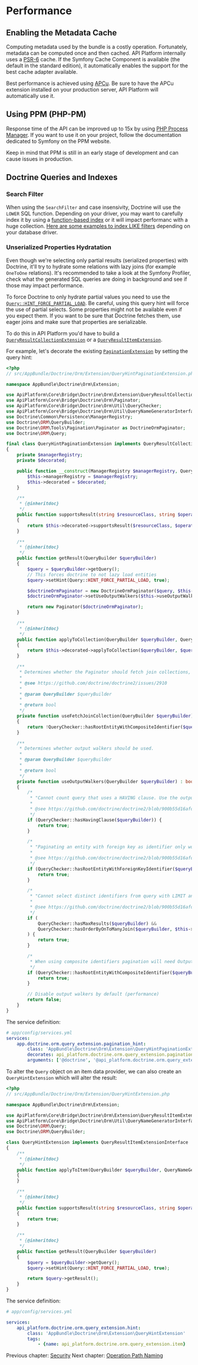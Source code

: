 # Performance

## Enabling the Metadata Cache

Computing metadata used by the bundle is a costly operation. Fortunately, metadata can be computed once and then cached.
API Platform internally uses a [PSR-6](http://www.php-fig.org/psr/psr-6/) cache. If the Symfony Cache Component is available
(the default in the standard edition), it automatically enables the support for the best cache adapter available.

Best performance is achieved using [APCu](https://github.com/krakjoe/apcu). Be sure to have the APCu extension installed
on your production server, API Platform will automatically use it.

## Using PPM (PHP-PM)

Response time of the API can be improved up to 15x by using [PHP Process Manager](https://github.com/php-pm/php-pm). If
you want to use it on your project, follow the documentation dedicated to Symfony on the PPM website.

Keep in mind that PPM is still in an early stage of development and can cause issues in production.

## Doctrine Queries and Indexes

### Search Filter

When using the `SearchFilter` and case insensivity, Doctrine will use the `LOWER` SQL function. Depending on your
driver, you may want to carefully index it by using a [function-based
index](http://use-the-index-luke.com/sql/where-clause/functions/case-insensitive-search) or it will impact performanc
with a huge collection. [Here are some examples to index LIKE
filters](http://use-the-index-luke.com/sql/where-clause/searching-for-ranges/like-performance-tuning) depending on your
database driver.

### Unserialized Properties Hydratation

Even though we're selecting only partial results (serialized properties) with Doctrine, it'll try to hydrate some
relations with lazy joins (for example `OneToOne` relations). It's recommended to take a look at the Symfony Profiler,
check what the generated SQL queries are doing in background and see if those may impact performance.

To force Doctrine to only hydrate partial values you need to use the
[`Query::HINT_FORCE_PARTIAL_LOAD`](http://docs.doctrine-project.org/projects/doctrine-orm/en/latest/reference/dql-doctrine-query-language.html#query-hints).
Be careful, using this query hint will force the use of partial selects. Some properties might not be available even if
you expect them. If you want to be sure that Doctrine fetches them, use eager joins and make sure that properties are
serializable.

To do this in API Platform you'd have to build a
[`QueryResultCollectionExtension`](https://github.com/api-platform/core/blob/master/src/Bridge/Doctrine/Orm/Extension/QueryResultCollectionExtensionInterface.php)
or a
[`QueryResultItemExtension`](https://github.com/api-platform/core/blob/master/src/Bridge/Doctrine/Orm/Extension/QueryResultItemExtensionInterface.php).

For example, let's decorate the existing
[`PaginationExtension`](https://github.com/api-platform/core/blob/master/src/Bridge/Doctrine/Orm/Extension/PaginationExtension.php)
by setting the query hint:

```php
<?php
// src/AppBundle/Doctrine/Orm/Extension/QueryHintPaginationExtension.php

namespace AppBundle\Doctrine\Orm\Extension;

use ApiPlatform\Core\Bridge\Doctrine\Orm\Extension\QueryResultCollectionExtensionInterface;
use ApiPlatform\Core\Bridge\Doctrine\Orm\Paginator;
use ApiPlatform\Core\Bridge\Doctrine\Orm\Util\QueryChecker;
use ApiPlatform\Core\Bridge\Doctrine\Orm\Util\QueryNameGeneratorInterface;
use Doctrine\Common\Persistence\ManagerRegistry;
use Doctrine\ORM\QueryBuilder;
use Doctrine\ORM\Tools\Pagination\Paginator as DoctrineOrmPaginator;
use Doctrine\ORM\Query;

final class QueryHintPaginationExtension implements QueryResultCollectionExtensionInterface
{
    private $managerRegistry;
    private $decorated;

    public function __construct(ManagerRegistry $managerRegistry, QueryResultCollectionExtensionInterface $decorated) {
        $this->managerRegistry = $managerRegistry;
        $this->decorated = $decorated;
    }

    /**
     * {@inheritdoc}
     */
    public function supportsResult(string $resourceClass, string $operationName = null) : bool
    {
        return $this->decorated->supportsResult($resourceClass, $operationName);
    }

    /**
     * {@inheritdoc}
     */
    public function getResult(QueryBuilder $queryBuilder)
    {
        $query = $queryBuilder->getQuery();
        // This forces doctrine to not lazy load entities
        $query->setHint(Query::HINT_FORCE_PARTIAL_LOAD, true);

        $doctrineOrmPaginator = new DoctrineOrmPaginator($query, $this->useFetchJoinCollection($queryBuilder));
        $doctrineOrmPaginator->setUseOutputWalkers($this->useOutputWalkers($queryBuilder));

        return new Paginator($doctrineOrmPaginator);
    }

    /**
     * {@inheritdoc}
     */
    public function applyToCollection(QueryBuilder $queryBuilder, QueryNameGeneratorInterface $queryNameGenerator, string $resourceClass, string $operationName = null)
    {
        return $this->decorated->applyToCollection($queryBuilder, $queryNameGenerator, $resourceClass, $operationName);
    }

    /**
     * Determines whether the Paginator should fetch join collections, if the root entity uses composite identifiers it should not.
     *
     * @see https://github.com/doctrine/doctrine2/issues/2910
     *
     * @param QueryBuilder $queryBuilder
     *
     * @return bool
     */
    private function useFetchJoinCollection(QueryBuilder $queryBuilder): bool
    {
        return !QueryChecker::hasRootEntityWithCompositeIdentifier($queryBuilder, $this->managerRegistry);
    }

    /**
     * Determines whether output walkers should be used.
     *
     * @param QueryBuilder $queryBuilder
     *
     * @return bool
     */
    private function useOutputWalkers(QueryBuilder $queryBuilder) : bool
    {
        /*
         * "Cannot count query that uses a HAVING clause. Use the output walkers for pagination"
         *
         * @see https://github.com/doctrine/doctrine2/blob/900b55d16afdcdeb5100d435a7166d3a425b9873/lib/Doctrine/ORM/Tools/Pagination/CountWalker.php#L50
         */
        if (QueryChecker::hasHavingClause($queryBuilder)) {
            return true;
        }

        /*
         * "Paginating an entity with foreign key as identifier only works when using the Output Walkers. Call Paginator#setUseOutputWalkers(true) before iterating the paginator."
         *
         * @see https://github.com/doctrine/doctrine2/blob/900b55d16afdcdeb5100d435a7166d3a425b9873/lib/Doctrine/ORM/Tools/Pagination/LimitSubqueryWalker.php#L87
         */
        if (QueryChecker::hasRootEntityWithForeignKeyIdentifier($queryBuilder, $this->managerRegistry)) {
            return true;
        }

        /*
         * "Cannot select distinct identifiers from query with LIMIT and ORDER BY on a column from a fetch joined to-many association. Use output walkers."
         *
         * @see https://github.com/doctrine/doctrine2/blob/900b55d16afdcdeb5100d435a7166d3a425b9873/lib/Doctrine/ORM/Tools/Pagination/LimitSubqueryWalker.php#L149
         */
        if (
            QueryChecker::hasMaxResults($queryBuilder) &&
            QueryChecker::hasOrderByOnToManyJoin($queryBuilder, $this->managerRegistry)
        ) {
            return true;
        }

        /*
         * When using composite identifiers pagination will need Output walkers
         */
        if (QueryChecker::hasRootEntityWithCompositeIdentifier($queryBuilder, $this->managerRegistry)) {
            return true;
        }

        // Disable output walkers by default (performance)
        return false;
    }
}
```

The service definition:

```yaml
# app/config/services.yml
services:
    app.doctrine.orm.query_extension.pagination_hint:
        class: 'AppBundle\Doctrine\Orm\Extension\QueryHintPaginationExtension'
        decorates: api_platform.doctrine.orm.query_extension.pagination
        arguments: ['@doctrine', '@api_platform.doctrine.orm.query_extension.pagination_hint.inner']
```

To alter the `Query` object on an item data provider, we can also create an `QueryHintExtension` which will alter the result:

```php
<?php
// src/AppBundle/Doctrine/Orm/Extension/QueryHintExtension.php

namespace AppBundle\Doctrine\Orm\Extension;

use ApiPlatform\Core\Bridge\Doctrine\Orm\Extension\QueryResultItemExtensionInterface;
use ApiPlatform\Core\Bridge\Doctrine\Orm\Util\QueryNameGeneratorInterface;
use Doctrine\ORM\Query;
use Doctrine\ORM\QueryBuilder;

class QueryHintExtension implements QueryResultItemExtensionInterface
{
    /**
     * {@inheritdoc}
     */
    public function applyToItem(QueryBuilder $queryBuilder, QueryNameGeneratorInterface $queryNameGenerator, string $resourceClass, array $identifiers, string $operationName = null);
    {
    }

    /**
     * {@inheritdoc}
     */
    public function supportsResult(string $resourceClass, string $operationName = null) : bool
    {
        return true;
    }

    /**
     * {@inheritdoc}
     */
    public function getResult(QueryBuilder $queryBuilder)
    {
        $query = $queryBuilder->getQuery();
        $query->setHint(Query::HINT_FORCE_PARTIAL_LOAD, true);

        return $query->getResult();
    }
}
```

The service definition:

```yaml
# app/config/services.yml

services:
    api_platform.doctrine.orm.query_extension.hint:
        class: 'AppBundle\Doctrine\Orm\Extension\QueryHintExtension'
        tags:
            - {name: api_platform.doctrine.orm.query_extension.item}
```

Previous chapter: [Security](security.md)
Next chapter: [Operation Path Naming](operation-path-naming.md)
